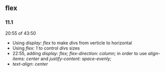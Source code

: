 

## flex

### 11.1

20:55 of 43:50

- Using *display: flex* to make *div*s from verticle to horizontal
- Using *flex: 1* to control *div*s sizes
- 22:55, adding *display: flex; flex-direction: column;* in order to use *align-items: center* and *justify-content: space-evenly;*
- *text-align: center*



